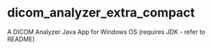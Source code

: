 # dicom_analyzer_extra_compact
A DICOM Analyzer Java App for Windows OS (requires JDK - refer to README)
